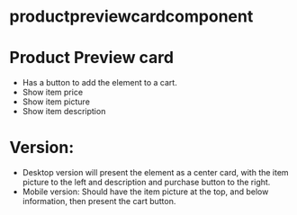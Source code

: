 # productpreviewcardcomponent

# Product Preview card
* Has a button to add the element to a cart.
* Show item price
* Show item picture
* Show item description

# Version:
* Desktop version will present the element as a center card, with the item picture to the left and description and purchase button to the right.
* Mobile version: Should have the item picture at the top, and below information, then present the cart button. 